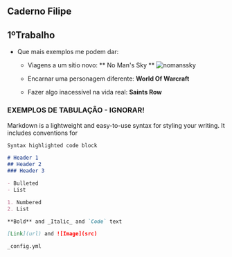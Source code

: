 ## Caderno Filipe

## 1ºTrabalho
- Que mais exemplos me podem dar:
  - Viagens a um sítio novo: 
  ** No Man's Sky **
  ![nomanssky](https://user-images.githubusercontent.com/46561409/138929312-655aaf3b-500d-40f5-b0ea-821c01fb5c35.jpg)

  - Encarnar uma personagem diferente: **World Of Warcraft**
  - Fazer algo inacessível na vida real: **Saints Row**

### EXEMPLOS DE TABULAÇÃO - IGNORAR!

Markdown is a lightweight and easy-to-use syntax for styling your writing. It includes conventions for

```markdown
Syntax highlighted code block

# Header 1
## Header 2
### Header 3

- Bulleted
- List

1. Numbered
2. List

**Bold** and _Italic_ and `Code` text

[Link](url) and ![Image](src)
```

 `_config.yml`
